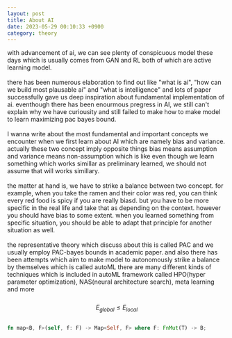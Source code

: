 ```yaml
---
layout: post
title: About AI
date: 2023-05-29 00:10:33 +0900
category: theory
---
```


with advancement of ai, we can see plenty of conspicuous model these days which is usually comes from GAN and RL both of which are active learning model.
<br/>
<br/>
there has been numerous elaboration to find out like "what is ai", "how can we build most plausable ai" and "what is intelligence" and lots of paper successfully gave us deep inspiration about fundamental implementation of ai. eventhough there has been enourmous pregress in AI, we still can't explain why we have curiousity and still failed to make how to make model to learn maximizing pac bayes bound.
<br/>
<br/>
I wanna write about the most fundamental and important concepts we encounter when we first learn about AI which are namely bias and variance.
actually these two concept imply opposite things bias means assumption and variance means non-assumption which is like even though we learn something which works simillar as preliminary learned, we should not assume that will works simillary.
<br/>
<br/>
the matter at hand is, we have to strike a balance between two concept. for example, when you take the ramen and their color was red, you can think every red food is spicy if you are really biasd. but you have to be more specific in the real life and take that as depending on the context. however you should have bias to some extent. when you learned something from specific situation, you should be able to adapt that principle for another situation as well.
<br/>
<br/>
the representative theory which discuss about this is called PAC and we usually employ PAC-bayes bounds in academic paper. and also there has been attempts which aim to make model to autonomously strike a balance by themselves which is called autoML
there are many different kinds of techniques which is included in autoML framework called HPO(hyper parameter optimization), NAS(neural architecture search), meta learning and more
<br/>
<br/>
$$ E_{global} \leq E_{local} $$

```rust

fn map<B, F>(self, f: F) -> Map<Self, F> where F: FnMut(T) -> B;
```